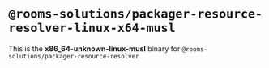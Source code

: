 # `@rooms-solutions/packager-resource-resolver-linux-x64-musl`

This is the **x86_64-unknown-linux-musl** binary for `@rooms-solutions/packager-resource-resolver`
